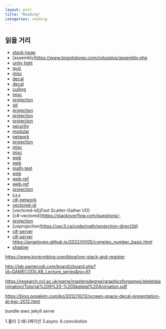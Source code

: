 ```yaml
---
layout: post
title: "Reading"
categories: reading
---
```




## 읽을 거리

- [stack-heap](https://courses.engr.illinois.edu/cs225/fa2022/resources/)
- [assembly]https://www.bogotobogo.com/cplusplus/assembly.php
- [unity light](https://learn.unity.com/project/creative-core-lighting)
- [quiz](https://velog.io/@skyepodium/%EC%B9%B4%EC%B9%B4%EC%98%A4-%EB%B9%84%EB%B0%80%EC%A7%80%EB%8F%84-4r0ran2u)
- [misc](http://www.silverwolf.co.kr/realprog/73432)
- [decal](https://samdriver.xyz/article/decal-render-intro)
- [decal](https://github.com/ColinLeung-NiloCat/UnityURPUnlitScreenSpaceDecalShader)
- [culling](https://bruop.github.io/frustum_culling/)
- [misc](https://inyongs.tistory.com/140)
- [projection](https://www.oreilly.com/library/view/webgl-programming-guide/9780133364903/appc.html)
- [git](https://stackoverflow.com/questions/10054318/how-do-i-provide-a-username-and-password-when-running-git-clone-gitremote-git)
- [projection](https://www.scratchapixel.com/lessons/3d-basic-rendering/perspective-and-orthographic-projection-matrix/building-basic-perspective-projection-matrix.html)
- [projection](http://www.songho.ca/opengl/gl_projectionmatrix.html)
- [projection](https://carmencincotti.com/2022-05-02/homogeneous-coordinates-clip-space-ndc/)
- [security](https://babbab2.tistory.com/5)
- [modular](https://seastar105.tistory.com/65)
- [network](https://www.potatogim.net/wiki/%EB%B9%84%EB%8F%99%EA%B8%B0_%EC%9E%85%EC%B6%9C%EB%A0%A5#cite_note-2)
- [projection](https://forum.unity.com/threads/what-does-the-function-computescreenpos-in-unitycg-cginc-do.294470/)
- [misc](https://bkjcr.tistory.com/category/%EA%B0%9C%EB%B0%9C%20%EC%9D%B4%EC%8A%88)
- [misc](https://rockeracer.tistory.com/38)
- [web](https://www.mathjax.org/#gettingstarted)
- [web](https://www.overleaf.com/learn/latex/Matrices)
- [math-test](https://jsbin.com/pirufohuma/edit?html,output)
- [web](https://developer.mozilla.org/en-US/docs/Web/CSS/CSS_text/Wrapping_breaking_text)
- [web-ref](https://blog.slowb.ro/about-me/)
- [web-ref](https://lazyren.github.io/devlog/hydejack-post-writing-tips-tricks.html#adding-large-quotes)
- [projection](https://carmencincotti.com/2022-11-28/from-clip-space-to-ndc-space/)
- [c++](https://docs.popekim.com/ko/coding-standards/cpp)
- [c#-network](https://devblogs.microsoft.com/dotnet/system-io-pipelines-high-performance-io-in-net/)
- [vectored-id](https://www.cipht.net/2017/01/15/when-is-an-iolist-an-iovec.html)
- [vectored-id](Fast Scatter-Gather I/O)
- [c#-vectored](https://stackoverflow.com/questions/- 
- [projection](114847/scatter-gather-async-socket-i-o-in-net)
- [unprojection]https://vec3.ca/code/math/projection-direct3d)
- [c#-server](https://blog.danggun.net/3596)
- [c#-server](https://github.com/dngur807/lecture-CSharp-Basic-GameServer?tab=readme-ov-file)
https://angeloyeo.github.io/2022/01/05/complex_number_basic.html
- [shadow](https://developer.nvidia.com/gpugems/gpugems2/part-ii-shading-lighting-and-shadows/chapter-17-efficient-soft-edged-shadows-using)

https://www.korecmblog.com/blog/jvm-stack-and-register

http://lab.gamecodi.com/board/zboard.php?id=GAMECODILAB_Lecture_series&no=61

https://research.ncl.ac.uk/game/mastersdegree/graphicsforgames/skeletalanimation/Tutorial%209%20-%20Skeletal%20Animation.pdf


https://blog.popekim.com/ko/2012/10/12/screen-space-decal-presentation-at-kgc-2012.html

bundle exec jekyll serve

1.물리 
2.애니메이션
3.async
4.convolution